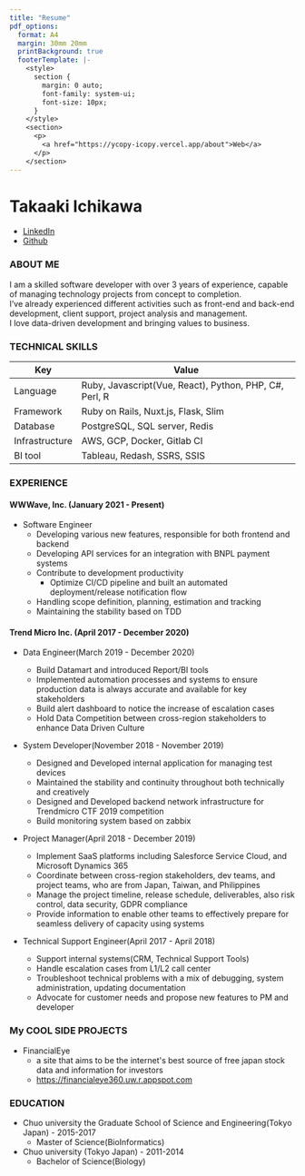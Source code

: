```yaml
---
title: "Resume"
pdf_options:
  format: A4
  margin: 30mm 20mm
  printBackground: true
  footerTemplate: |-
    <style>
      section {
        margin: 0 auto;
        font-family: system-ui;
        font-size: 10px;
      }
    </style>
    <section>
      <p>
        <a href="https://ycopy-icopy.vercel.app/about">Web</a>
      </p>
    </section>
---
```


Takaaki Ichikawa
============

- [LinkedIn](https://www.linkedin.com/in/takaaki-ichikawa-37a42a206/)  
- [Github](https://github.com/RuBisCO28)    

### ABOUT ME
I am a skilled software developer with over 3 years of experience, capable of managing technology projects from concept to completion.  
I’ve already experienced different activities such as front-end and back-end development, client support, project analysis and management.  
I love data-driven development and bringing values to business.

### TECHNICAL SKILLS
|Key|Value|
|----------|--------------|
|Language  | Ruby, Javascript(Vue, React), Python, PHP, C#, Perl, R |
|Framework | Ruby on Rails, Nuxt.js, Flask, Slim |
|Database  | PostgreSQL, SQL server, Redis |
|Infrastructure | AWS, GCP, Docker, Gitlab CI |
|BI tool | Tableau, Redash, SSRS, SSIS |

### EXPERIENCE
#### WWWave, Inc. (January 2021 - Present)
- Software Engineer
  - Developing various new features, responsible for both frontend and backend
  - Developing API services for an integration with BNPL payment systems
  - Contribute to development productivity
    - Optimize CI/CD pipeline and built an automated deployment/release notification flow
  - Handling scope definition, planning, estimation and tracking
  - Maintaining the stability based on TDD

#### Trend Micro Inc. (April 2017 - December 2020)
- Data Engineer(March 2019 - December 2020)
  - Build Datamart and introduced Report/BI tools
  - Implemented automation processes and systems to ensure production data is always accurate and available for key stakeholders
  - Build alert dashboard to notice the increase of escalation cases
  - Hold Data Competition between cross-region stakeholders to enhance Data Driven Culture

- System Developer(November 2018 - November 2019)
  - Designed and Developed internal application for managing test devices
  - Maintained the stability and continuity throughout both technically and creatively
  - Designed and Developed backend network infrastructure for Trendmicro CTF 2019 competition
  - Build monitoring system based on zabbix

- Project Manager(April 2018 - December 2019)
  - Implement SaaS platforms including Salesforce Service Cloud, and Microsoft Dynamics 365
  - Coordinate between cross-region stakeholders, dev teams, and project teams, who are from Japan, Taiwan, and Philippines
  - Manage the project timeline, release schedule, deliverables, also risk control, data security, GDPR compliance
  - Provide information to enable other teams to effectively prepare for seamless delivery of capacity using systems

- Technical Support Engineer(April 2017 - April 2018)
  - Support internal systems(CRM, Technical Support Tools)
  - Handle escalation cases from L1/L2 call center
  - Troubleshoot technical problems with a mix of debugging, system administration, updating documentation
  - Advocate for customer needs and propose new features to PM and developer

### My COOL SIDE PROJECTS
- FinancialEye
  - a site that aims to be the internet's best source of free japan stock data and information for investors
  - https://financialeye360.uw.r.appspot.com

### EDUCATION
- Chuo university the Graduate School of Science and Engineering(Tokyo Japan) - 2015-2017
  - Master of Science(BioInformatics)
- Chuo university (Tokyo Japan) - 2011-2014
  - Bachelor of Science(Biology)